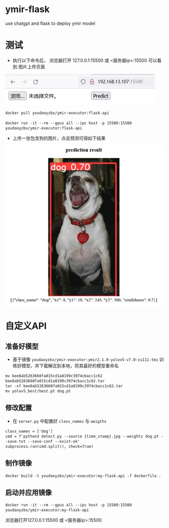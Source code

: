# ymir-flask

use chatgpt and flask to deploy ymir model

# 测试

- 执行以下命令后， 浏览器打开 127.0.0.1:15500 或 <服务器ip>:15500 可以看到 图片上传页面

![](./flask-api-home.png)
```
docker pull youdaoyzbx/ymir-executor:flask-api

docker run -it --rm --gpus all --ipc host -p 15500:15500 youdaoyzbx/ymir-executor:flask-api
```

- 上传一张包含狗的图片，点击预测可得如下结果

![](./flask-api-dog.jpeg)

# 自定义API

## 准备好模型

- 基于镜像 `youdaoyzbx/ymir-executor:ymir2.1.0-yolov5-v7.0-cu111-tmi` 训练好模型，并下载解压到本地，将其最好的模型重命名

```
mv bee8ab5263660fa015cd1a8199c3974cbacc1c62 bee8ab5263660fa015cd1a8199c3974cbacc1c62.tar
tar -xf bee8ab5263660fa015cd1a8199c3974cbacc1c62.tar
mv yolov5_best/best.pt dog.pt
```

## 修改配置

- 在 `server.py` 中配置好 `class_names` 与 `weigths`

```
class_names = ['dog']
cmd = f'python3 detect.py --source {time_stamp}.jpg --weights dog.pt --save-txt --save-conf --exist-ok'
subprocess.run(cmd.split(), check=True)
```

## 制作镜像

```
docker build -t youdaoyzbx/ymir-executor:my-flask-api -f dockerfile .
```

## 启动并应用镜像

```
docker run -it --rm --gpus all --ipc host -p 15500:15500 youdaoyzbx/ymir-executor:my-flask-api
```

浏览器打开127.0.0.1:15500 或 <服务器ip>:15500
